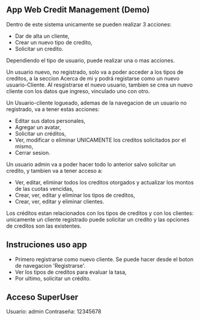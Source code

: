 ## App Web Credit Management (Demo)
Dentro de este sistema unicamente se pueden realizar 3 acciones: 
+ Dar de alta un cliente,
+ Crear un nuevo tipo de credito,
+ Solicitar un credito. 

Dependiendo el tipo de usuario, puede realizar una o mas acciones.

Un usuario nuevo, no registrado, solo va a poder acceder a los tipos de creditos, a la seccion Acerca de mi y podrá registarse como un nuevo usuario-Cliente. Al resgistrarse el nuevo usuario, tambien se crea un nuevo cliente con los datos que ingreso, vinculado uno con otro.

Un Usuario-cliente logueado, ademas de la navegacion de un usuario no registrado, va a tener estas acciones:
+ Editar sus datos personales,
+ Agregar un avatar,
+ Solicitar un créditos,
+ Ver, modificar o eliminar UNICAMENTE los creditos solicitados por el mismo,
+ Cerrar sesion.

Un usuario admin va a poder hacer todo lo anterior salvo solicitar un credito, y tambien va a tener acceso a:
+ Ver, editar, eliminar todos los creditos otorgados y actualizar los montos de las cuotas vencidas,
+ Crear, ver, editar y eliminar los tipos de creditos,
+ Crear, ver, editar y eliminar clientes.

Los créditos estan relacionados con los tipos de creditos y con los clientes: unicamente un cliente registrado puede solicitar un credito y las opciones de creditos son las existentes.

## Instruciones uso app
+ Primero registrarse como nuevo cliente. Se puede hacer desde el boton de navegacion 'Registrarse'.
+ Ver los tipos de creditos para evaluar la tasa,
+ Por ultimo, solicitar un crédito.

## Acceso SuperUser
Usuario: admin
Contraseña: 12345678